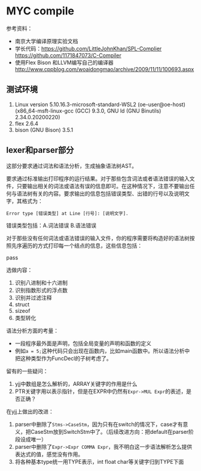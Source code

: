 # MYC compile

参考资料：
* 南京大学编译原理实验文档  
* 学长代码：https://github.com/LittleJohnKhan/SPL-Complier  https://github.com/1171847073/C-Compiler
* 使用Flex Bison 和LLVM编写自己的编译器  http://www.cppblog.com/woaidongmao/archive/2009/11/11/100693.aspx


## 测试环境
1. Linux version 5.10.16.3-microsoft-standard-WSL2 (oe-user@oe-host) (x86_64-msft-linux-gcc (GCC) 9.3.0, GNU ld (GNU Binutils) 2.34.0.20200220)
2. flex 2.6.4
3. bison (GNU Bison) 3.5.1

## lexer和parser部分

这部分要求通过词法和语法分析，生成抽象语法树AST。

要求通过标准输出打印程序的运行结果。对于那些包含词法或者语法错误的输入文件，只要输出相关的词法或语法有误的信息即可。在这种情况下，注意不要输出任何与语法树有关的内容。要求输出的信息包括错误类型、出错的行号以及说明文字，其格式为：

```shell
Error type [错误类型] at Line [行号]: [说明文字].
```

错误类型包括：A.词法错误    B.语法错误

对于那些没有任何词法或语法错误的输入文件，你的程序需要将构造好的语法树按照先序遍历的方式打印每一个结点的信息，这些信息包括：

pass

选做内容：
1. 识别八进制和十六进制
2. 识别指数形式的浮点数
3. 识别并过滤注释
4. struct
5. sizeof
6. 类型转化

语法分析方面的考量：
* 一段程序最外面是声明，包括全局变量的声明和函数的定义
* 例如`a = 5;`这种代码只会出现在函数内，比如main函数中。所以语法分析中把这种类型作为FuncDecl的子树考虑了。

留有的一些疑问：
1. yjj中数组是怎么解析的，ARRAY关键字的作用是什么
2. PTR关键字用以表示指针，但是在EXPR中仍然有`Expr->MUL Expr`的表述，是否正确？

在yjj上做出的改进：
1. parser中删除了`Stms->CaseStm`，因为只有在switch的情况下，case才有意义，把CaseStm放到SwitchStm中了。（后续改进方向：把default在parser阶段设成唯一）
2. parser中删除了`Expr->Expr COMMA Expr`，我不明白这一步语法解析怎么提供表达式的值，感觉没有作用。
3. 将各种基本type统一用TYPE表示，int float char等关键字归到TYPE下面
